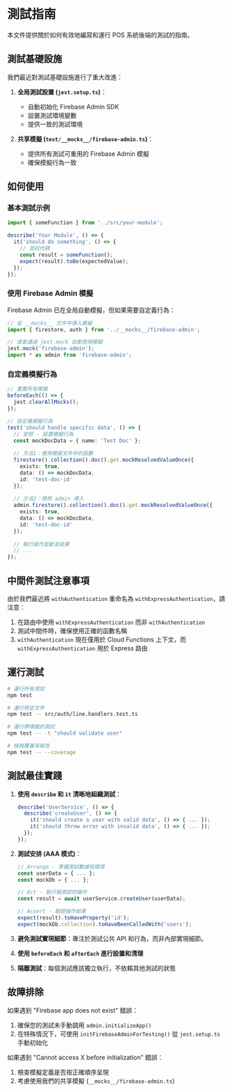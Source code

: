 # 測試指南

本文件提供關於如何有效地編寫和運行 POS 系統後端的測試的指南。

## 測試基礎設施

我們最近對測試基礎設施進行了重大改進：

1. **全局測試設置 (`jest.setup.ts`)**：
   - 自動初始化 Firebase Admin SDK
   - 設置測試環境變數
   - 提供一致的測試環境

2. **共享模擬 (`test/__mocks__/firebase-admin.ts`)**：
   - 提供所有測試可重用的 Firebase Admin 模擬
   - 確保模擬行為一致

## 如何使用

### 基本測試示例

```typescript
import { someFunction } from '../src/your-module';

describe('Your Module', () => {
  it('should do something', () => {
    // 測試代碼
    const result = someFunction();
    expect(result).toBe(expectedValue);
  });
});
```

### 使用 Firebase Admin 模擬

Firebase Admin 已在全局自動模擬，但如果需要自定義行為：

```typescript
// 從 __mocks__ 文件中導入模擬
import { firestore, auth } from '../__mocks__/firebase-admin';

// 或者通過 jest.mock 自動使用模擬
jest.mock('firebase-admin');
import * as admin from 'firebase-admin';
```

### 自定義模擬行為

```typescript
// 重置所有模擬
beforeEach(() => {
  jest.clearAllMocks();
});

// 自定義模擬行為
test('should handle specific data', () => {
  // 安排 - 設置模擬行為
  const mockDocData = { name: 'Test Doc' };
  
  // 方法1：使用模擬文件中的函數
  firestore().collection().doc().get.mockResolvedValueOnce({
    exists: true,
    data: () => mockDocData,
    id: 'test-doc-id'
  });
  
  // 方法2：使用 admin 導入
  admin.firestore().collection().doc().get.mockResolvedValueOnce({
    exists: true,
    data: () => mockDocData,
    id: 'test-doc-id'
  });
  
  // 執行操作並斷言結果
  // ...
});
```

## 中間件測試注意事項

由於我們最近將 `withAuthentication` 重命名為 `withExpressAuthentication`，請注意：

1. 在路由中使用 `withExpressAuthentication` 而非 `withAuthentication`
2. 測試中間件時，確保使用正確的函數名稱
3. `withAuthentication` 現在僅用於 Cloud Functions 上下文，而 `withExpressAuthentication` 用於 Express 路由

## 運行測試

```bash
# 運行所有測試
npm test

# 運行特定文件
npm test -- src/auth/line.handlers.test.ts

# 運行帶標籤的測試
npm test -- -t "should validate user"

# 檢視覆蓋率報告
npm test -- --coverage
```

## 測試最佳實踐

1. **使用 `describe` 和 `it` 清晰地組織測試**：
   ```typescript
   describe('UserService', () => {
     describe('createUser', () => {
       it('should create a user with valid data', () => { ... });
       it('should throw error with invalid data', () => { ... });
     });
   });
   ```

2. **測試安排 (AAA 模式)**：
   ```typescript
   // Arrange - 準備測試數據和環境
   const userData = { ... };
   const mockDb = { ... };
   
   // Act - 執行被測試的操作
   const result = await userService.createUser(userData);
   
   // Assert - 驗證操作結果
   expect(result).toHaveProperty('id');
   expect(mockDb.collection).toHaveBeenCalledWith('users');
   ```

3. **避免測試實現細節**：專注於測試公共 API 和行為，而非內部實現細節。

4. **使用 `beforeEach` 和 `afterEach` 進行設置和清理**

5. **隔離測試**：每個測試應該獨立執行，不依賴其他測試的狀態

## 故障排除

如果遇到 "Firebase app does not exist" 錯誤：
1. 確保您的測試未手動調用 `admin.initializeApp()`
2. 在特殊情況下，可使用 `initFirebaseAdminForTesting()` 從 `jest.setup.ts` 手動初始化

如果遇到 "Cannot access X before initialization" 錯誤：
1. 檢查模擬定義是否按正確順序呈現
2. 考慮使用我們的共享模擬 (`__mocks__/firebase-admin.ts`) 